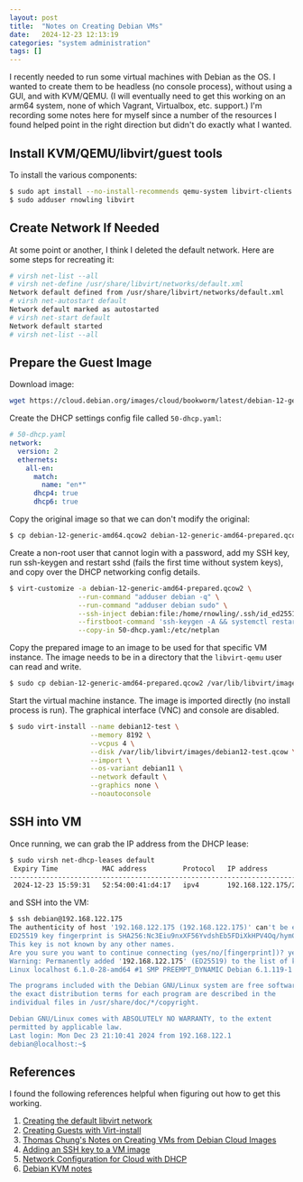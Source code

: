 ```yaml
---
layout: post
title:  "Notes on Creating Debian VMs"
date:   2024-12-23 12:13:19
categories: "system administration"
tags: []
---
```


I recently needed to run some virtual machines with Debian as the OS. I wanted to create them to be headless (no console
process), without using a GUI, and with KVM/QEMU.  (I will eventually need to get this working on an arm64 system, none of
which Vagrant, Virtualbox, etc. support.)  I'm recording some notes here for myself since a number of the resources I found
helped point in the right direction but didn't do exactly what I wanted.

## Install KVM/QEMU/libvirt/guest tools
To install the various components:

```bash
$ sudo apt install --no-install-recommends qemu-system libvirt-clients libvirt-daemon-system libguestfs-tools
$ sudo adduser rnowling libvirt
```

## Create Network If Needed
At some point or another, I think I deleted the default network.  Here are some steps for recreating it:

```bash
# virsh net-list --all
# virsh net-define /usr/share/libvirt/networks/default.xml
Network default defined from /usr/share/libvirt/networks/default.xml
# virsh net-autostart default
Network default marked as autostarted
# virsh net-start default
Network default started
# virsh net-list --all
```

## Prepare the Guest Image
Download image:

```bash
wget https://cloud.debian.org/images/cloud/bookworm/latest/debian-12-generic-amd64.qcow2
```

Create the DHCP settings config file called `50-dhcp.yaml`:

```yml
# 50-dhcp.yaml
network:
  version: 2
  ethernets:
    all-en:
      match:
        name: "en*"
      dhcp4: true
      dhcp6: true
```

Copy the original image so that we can don't modify the original:
```bash
$ cp debian-12-generic-amd64.qcow2 debian-12-generic-amd64-prepared.qcow2
```

Create a non-root user that cannot login with a password, add my SSH key,
run ssh-keygen and restart sshd (fails the first time without system keys),
and copy over the DHCP networking config details.

```bash
$ virt-customize -a debian-12-generic-amd64-prepared.qcow2 \
                 --run-command "adduser debian -q" \
                 --run-command "adduser debian sudo" \
                 --ssh-inject debian:file:/home/rnowling/.ssh/id_ed25519.pub \
                 --firstboot-command 'ssh-keygen -A && systemctl restart sshd' \
                 --copy-in 50-dhcp.yaml:/etc/netplan
```

Copy the prepared image to an image to be used for that specific VM instance. The
image needs to be in a directory that the `libvirt-qemu` user can read and write.

```bash
$ sudo cp debian-12-generic-amd64-prepared.qcow2 /var/lib/libvirt/images/debian12-test.qcow
```

Start the virtual machine instance.  The image is imported directly (no install process
is run).  The graphical interface (VNC) and console are disabled.

```bash
$ sudo virt-install --name debian12-test \
                    --memory 8192 \
                    --vcpus 4 \
                    --disk /var/lib/libvirt/images/debian12-test.qcow \
                    --import \
                    --os-variant debian11 \
                    --network default \
                    --graphics none \
                    --noautoconsole
```

## SSH into VM
Once running, we can grab the IP address from the DHCP lease:

```bash
$ sudo virsh net-dhcp-leases default
 Expiry Time           MAC address         Protocol   IP address           Hostname   Client ID or DUID
------------------------------------------------------------------------------------------------------------------------------------------------
 2024-12-23 15:59:31   52:54:00:41:d4:17   ipv4       192.168.122.175/24   -          ff:56:50:4d:98:00:02:00:00:ab:11:e1:1e:c0:68:36:f5:c2:9c
```

and SSH into the VM:

```bash
$ ssh debian@192.168.122.175 
The authenticity of host '192.168.122.175 (192.168.122.175)' can't be established.
ED25519 key fingerprint is SHA256:Nc3Eiu9nxXF56YvdshEb5FDiXkHPV4Oq/hymCvxwuCE.
This key is not known by any other names.
Are you sure you want to continue connecting (yes/no/[fingerprint])? yes
Warning: Permanently added '192.168.122.175' (ED25519) to the list of known hosts.
Linux localhost 6.1.0-28-amd64 #1 SMP PREEMPT_DYNAMIC Debian 6.1.119-1 (2024-11-22) x86_64

The programs included with the Debian GNU/Linux system are free software;
the exact distribution terms for each program are described in the
individual files in /usr/share/doc/*/copyright.

Debian GNU/Linux comes with ABSOLUTELY NO WARRANTY, to the extent
permitted by applicable law.
Last login: Mon Dec 23 21:10:41 2024 from 192.168.122.1
debian@localhost:~$
```

## References
I found the following references helpful when figuring out how to get this working.

1. [Creating the default libvirt network](https://wiki.libvirt.org/Networking.html#id1)
1. [Creating Guests with Virt-install](https://docs.redhat.com/en/documentation/red_hat_enterprise_linux/7/html/virtualization_deployment_and_administration_guide/sect-guest_virtual_machine_installation_overview-creating_guests_with_virt_install#sect-Guest_virtual_machine_installation_from_Network_location)
1. [Thomas Chung's Notes on Creating VMs from Debian Cloud Images](https://wiki.debian.org/ThomasChung/CloudImage)
1. [Adding an SSH key to a VM image](https://www.cyberciti.biz/faq/how-to-add-ssh-public-key-to-qcow2-linux-cloud-images-using-virt-sysprep/)
1. [Network Configuration for Cloud with DHCP](https://www.debian.org/doc/manuals/debian-reference/ch05.en.html#_the_modern_network_configuration_for_cloud_with_dhcp)
1. [Debian KVM notes](https://wiki.debian.org/KVM)

